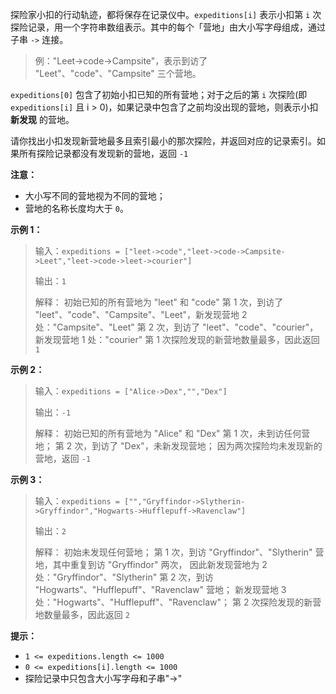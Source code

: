探险家小扣的行动轨迹，都将保存在记录仪中。`expeditions[i]` 表示小扣第 `i` 次探险记录，用一个字符串数组表示。其中的每个「营地」由大小写字母组成，通过子串 `->` 连接。
> 例："Leet->code->Campsite"，表示到访了 "Leet"、"code"、"Campsite" 三个营地。

`expeditions[0]` 包含了初始小扣已知的所有营地；对于之后的第 `i` 次探险(即 `expeditions[i]` 且 i > 0)，如果记录中包含了之前均没出现的营地，则表示小扣 **新发现** 的营地。

请你找出小扣发现新营地最多且索引最小的那次探险，并返回对应的记录索引。如果所有探险记录都没有发现新的营地，返回 `-1`

**注意：**
- 大小写不同的营地视为不同的营地；
- 营地的名称长度均大于 `0`。

**示例 1：**
>输入：`expeditions = ["leet->code","leet->code->Campsite->Leet","leet->code->leet->courier"]`
>
>输出：`1`
>
>解释：
>初始已知的所有营地为 "leet" 和 "code"
>第 1 次，到访了 "leet"、"code"、"Campsite"、"Leet"，新发现营地 2 处："Campsite"、"Leet"
>第 2 次，到访了 "leet"、"code"、"courier"，新发现营地 1 处："courier"
>第 1 次探险发现的新营地数量最多，因此返回 `1`

**示例 2：**
>输入：`expeditions = ["Alice->Dex","","Dex"]`
>
>输出：`-1`
>
>解释：
>初始已知的所有营地为 "Alice" 和 "Dex"
>第 1 次，未到访任何营地；
>第 2 次，到访了 "Dex"，未新发现营地；
>因为两次探险均未发现新的营地，返回 `-1`

**示例 3：**
>输入：`expeditions = ["","Gryffindor->Slytherin->Gryffindor","Hogwarts->Hufflepuff->Ravenclaw"]`
>
>输出：`2`
>
>解释：
>初始未发现任何营地；
>第 1 次，到访 "Gryffindor"、"Slytherin" 营地，其中重复到访 "Gryffindor" 两次，
>因此新发现营地为 2 处："Gryffindor"、"Slytherin"
>第 2 次，到访 "Hogwarts"、"Hufflepuff"、"Ravenclaw" 营地；
>新发现营地 3 处："Hogwarts"、"Hufflepuff"、"Ravenclaw"；
>第 2 次探险发现的新营地数量最多，因此返回 `2`

**提示：**
- `1 <= expeditions.length <= 1000`
- `0 <= expeditions[i].length <= 1000`
- 探险记录中只包含大小写字母和子串"->"